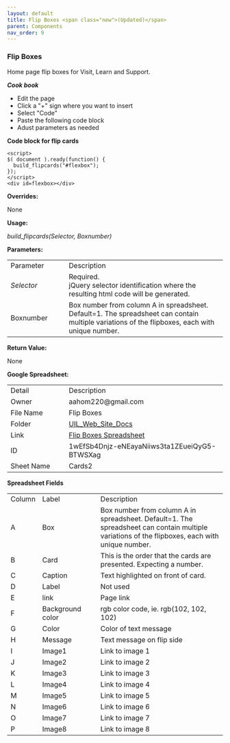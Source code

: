 ```yaml
---
layout: default
title: Flip Boxes <span class="new">(Updated)</span>
parent: Components
nav_order: 9
---
```


### Flip Boxes

Home page flip boxes for Visit, Learn and Support.

***Cook book***
- Edit the page
- Click a "+" sign where you want to insert 
- Select "Code"
- Paste the following code block
- Adust parameters as needed

**Code block for flip cards**
```
<script>
$( document ).ready(function() {
  build_flipcards("#flexbox"); 
});
</script>
<div id=flexbox></div>
```

**Overrides:**

None

**Usage:**

*build_flipcards(Selector, Boxnumber)*

**Parameters:**

<table class="ws-table-all notranslate"> 
  <tbody>
    <tr class="tableTop">
     <td style="width:120px">Parameter</td>
     <td>Description</td>
    </tr>
    <tr>
      <td><em>Selector</em></td>
      <td>Required.<br>jQuery selector identification where the resulting html code will be generated.</td>
    </tr>
    <tr class="w3-white">
      <td>Boxnumber</td>
      <td>Box number from column A in spreadsheet.  Default=1.  The spreadsheet can contain multiple variations of the flipboxes, each with unique number. 
      </td>
    </tr>
  </tbody>
</table>

**Return Value:**

None

**Google Spreadsheet:**

<table class="ws-table-all notranslate"> 
  <tbody>
    <tr class="tableTop">
     <td style="width:120px">Detail</td>
     <td>Description</td>
    </tr>
    <tr>
      <td>Owner</td>
      <td>aahom220@gmail.com</td>
    </tr>
    <tr>
      <td>File Name</td>
      <td>Flip Boxes</td>
    </tr>
    <tr>
      <td>Folder</td>
      <td><a href="https://drive.google.com/drive/folders/1YaVLSr9quHsbMDChBrlZUjpI_ZeG0cG-" target="_blank">UIL_Web_Site_Docs</a></td>
    </tr>
    <tr>
    	<td>Link</td>
    	<td><a href="https://docs.google.com/spreadsheets/d/1wEfSb4Dnjz-eNEayaNiiws3ta1ZEueiQyG5-BTWSXag/edit#gid=851926596" target="_blank">Flip Boxes Spreadsheet</a></td>
    </tr>
    <tr>
      <td>ID</td>
      <td>1wEfSb4Dnjz-eNEayaNiiws3ta1ZEueiQyG5-BTWSXag</td>
    </tr>
    <tr>
      <td>Sheet Name</td>
      <td>Cards2</td>
    </tr>
  </tbody>
</table>

**Spreadsheet Fields**

<table class="ws-table-all notranslate"> 
  <tbody>
    <tr class="tableTop">
		<td style="width:20px">Column</td>
		<td style="width:120px">Label</td>
		<td>Description</td>
    </tr>
    <tr>
		<td>A</td>
		<td>Box</td>
		<td>Box number from column A in spreadsheet.  Default=1.  The spreadsheet can contain multiple variations of the flipboxes, each with unique number.
		</td>
	</tr>
	<tr>
		<td>B</td>
		<td>Card</td>
		<td>This is the order that the cards are presented. Expecting a number.</td>
	</tr>
	<tr>
		<td>C</td>
		<td>Caption</td>
		<td>Text highlighted on front of card.</td>
	</tr>
	<tr>
		<td>D</td>
		<td>Label</td>
		<td>Not used</td>
	</tr>
	<tr>
		<td>E</td>
		<td>link</td>
		<td>Page link</td>
    </tr>
    <tr>
		<td>F</td>
		<td>Background color</td>
		<td>rgb color code, ie. rgb(102, 102, 102)</td>
    </tr>
    <tr>
		<td>G</td>
		<td>Color</td>
		<td>Color of text message</td>
	</tr>
    <tr>
		<td>H</td>
		<td>Message</td>
		<td>Text message on flip side</td>
    </tr>
    <tr>
		<td>I</td>
		<td>Image1</td>
		<td>Link to image 1</td>
    </tr>
    <tr>
		<td>J</td>
		<td>Image2</td>
		<td>Link to image 2</td>
    </tr>
    <tr>
		<td>K</td>
		<td>Image3</td>
		<td>Link to image 3</td>
    </tr>
    <tr>
		<td>L</td>
		<td>Image4</td>
		<td>Link to image 4</td>
    </tr>
    <tr>
		<td>M</td>
		<td>Image5</td>
		<td>Link to image 5</td>
    </tr>
    <tr>
		<td>N</td>
		<td>Image6</td>
		<td>Link to image 6</td>
    </tr>
    <tr>
		<td>O</td>
		<td>Image7</td>
		<td>Link to image 7</td>
    </tr>
    <tr>
		<td>P</td>
		<td>Image8</td>
		<td>Link to image 8</td>
    </tr>
  </tbody>
</table>

